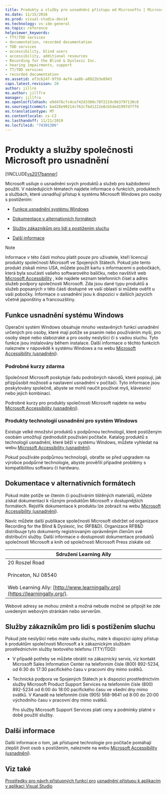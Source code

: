 ```yaml
---
title: Produkty a služby pro usnadnění přístupu od Microsoftu | Microsoft Docs
ms.date: 11/15/2016
ms.prod: visual-studio-dev14
ms.technology: vs-ide-general
ms.topic: reference
helpviewer_keywords:
- TTY/TDD services
- documentation, recorded documentation
- TDD services
- accessibility, blind users
- accessibility, additional resources
- Recording for the Blind & Dyslexic Inc.
- hearing impairments, support
- TT/TDD services
- recorded documentation
ms.assetid: ef3c6247-9f59-4ef4-aa8b-a8922b3e0943
caps.latest.revision: 20
author: jillre
ms.author: jillfra
manager: jillfra
ms.openlocfilehash: e9d476cfc4ce742d3300c78f2219c0b3797130c8
ms.sourcegitcommit: bad28e99214cf62cfbd1222e8cb5ded1997d7ff0
ms.translationtype: MT
ms.contentlocale: cs-CZ
ms.lasthandoff: 11/21/2019
ms.locfileid: "74301306"
---
```

# <a name="accessibility-products-and-services-from-microsoft"></a>Produkty a služby společnosti Microsoft pro usnadnění
[!INCLUDE[vs2017banner](../../includes/vs2017banner.md)]

Microsoft usiluje o usnadnění svých produktů a služeb pro každodenní použití. V následujících tématech najdete informace o funkcích, produktech a službách, které usnadňují přístup k systému Microsoft Windows pro osoby s postižením:

- [Funkce usnadnění systému Windows](../../ide/reference/accessibility-products-and-services-from-microsoft.md#windows)

- [Dokumentace v alternativních formátech](../../ide/reference/accessibility-products-and-services-from-microsoft.md#altfortmats)

- [Služby zákazníkům pro lidi s postižením sluchu](../../ide/reference/accessibility-products-and-services-from-microsoft.md#hearing)

- [Další informace](../../ide/reference/accessibility-products-and-services-from-microsoft.md#moreinfo)

> [!NOTE]
> Informace v této části mohou platit pouze pro uživatele, kteří licencují produkty společnosti Microsoft ve Spojených Státech. Pokud jste tento produkt získali mimo USA, můžete použít kartu s informacemi o pobočkách, která byla součástí vašeho softwarového balíčku, nebo navštívit web [Microsoft Accessibility](https://go.microsoft.com/fwlink/?LinkId=8431) , kde najdete seznam telefonních čísel a adres služeb podpory společnosti Microsoft. Zda jsou dané typu produktů a služeb popsaných v této části dostupné ve vaší oblasti si můžete ověřit u vaší pobočky. Informace o usnadnění jsou k dispozici v dalších jazycích včetně japonštiny a francouzštiny.

## <a name="windows"></a>Funkce usnadnění systému Windows
 Operační systém Windows obsahuje mnoho vestavěných funkcí usnadnění určených pro osoby, které mají potíže se psaním nebo používáním myši, pro osoby slepé nebo slabozraké a pro osoby neslyšící či s vadou sluchu. Tyto funkce jsou instalovány během instalace. Další informace o těchto funkcích naleznete v nápovědě k systému Windows a na webu [Microsoft Accessibility (usnadnění](https://go.microsoft.com/fwlink/?LinkId=8431)).

### <a name="free-step-by-step-tutorials"></a>Podrobné kurzy zdarma
 Společnost Microsoft poskytuje řadu podrobných návodů, které popisují, jak přizpůsobit možnosti a nastavení usnadnění v počítači. Tyto informace jsou poskytovány společně, abyste se mohli naučit používat myš, klávesnici nebo jejich kombinaci.

 Podrobné kurzy pro produkty společnosti Microsoft najdete na webu [Microsoft Accessibility (usnadnění](https://go.microsoft.com/fwlink/?LinkId=8431)).

### <a name="assistive-technology-products-for-windows"></a>Produkty technologií usnadnění pro systém Windows
 Existuje velké množství produktů s podpůrnou technologií, které postiženým osobám umožňují zjednodušit používání počítače. Katalog produktů s technologií usnadnění, které běží v systému Windows, můžete vyhledat na webu [Microsoft Accessibility (usnadnění](https://go.microsoft.com/fwlink/?LinkId=8431)).

 Pokud používáte podpůrnou technologii, obraťte se před upgradem na výrobce podpůrné technologie, abyste prověřili případné problémy s kompatibilitou softwaru či hardwaru.

## <a name="altfortmats"></a>Dokumentace v alternativních formátech
 Pokud máte potíže se čtením či používáním tištěných materiálů, můžete získat dokumentaci k různým produktům Microsoft v dostupnějších formátech. Rejstřík dokumentace k produktu lze zobrazit na webu [Microsoft Accessibility (usnadnění](https://go.microsoft.com/fwlink/?LinkId=8431)).

 Navíc můžete další publikace společnosti Microsoft obdržet od organizace Recording for the Blind & Dyslexic, Inc (RFB&D). Organizace RFB&D distribuuje tyto dokumenty registrovaným oprávněným členům své distribuční služby. Další informace o dostupnosti dokumentace produktů společnosti Microsoft a knih od společnosti Microsoft Press získáte od:

|Sdružení Learning Ally|
|----------------------------------------------|
|20 Roszel Road<br /><br /> Princeton, NJ 08540<br /><br /> Web Learning Ally: [http://www.learningally.org](https://learningally.org/).|

 Webové adresy se mohou změnit a možná nebude možné se připojit ke zde uvedeným webovým stránkám nebo serverům.

## <a name="hearing"></a>Služby zákazníkům pro lidi s postižením sluchu
 Pokud jste neslyšící nebo máte vadu sluchu, máte k dispozici úplný přístup k produktům společnosti Microsoft a k zákaznickým službám prostřednictvím služby textového telefonu (TTY/TDD):

- V případě potřeby se můžete obrátit na zákaznický servis, viz kontakt Microsoft Sales Information Center na telefonním čísle (800) 892-5234, od 6:30 do 17:30 pacifického času v pracovní dny mimo svátků.

- Technická podpora ve Spojených Státech je k dispozici prostřednictvím služby Microsoft Product Support Services na telefonním čísle (800) 892-5234 od 6:00 do 18:00 pacifického času ve všední dny mimo svátků. V Kanadě na telefonním čísle (905) 568-9641 od 8:00 do 20:00 východního času v pracovní dny mimo svátků.

  Pro služby Microsoft Support Services platí ceny a podmínky platné v době použití služby.

## <a name="moreinfo"></a>Další informace
 Další informace o tom, jak přístupné technologie pro počítače pomáhají zlepšit život osob s postižením, naleznete na webu [Microsoft Accessibility (usnadnění](https://go.microsoft.com/fwlink/?LinkId=8431)).

## <a name="see-also"></a>Viz také
 [Prostředky pro návrh přístupných funkcí pro](../../ide/reference/resources-for-designing-accessible-applications.md) [usnadnění přístupu k aplikacím v aplikaci Visual Studio](../../ide/reference/accessibility-features-of-visual-studio.md)

